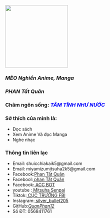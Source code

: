 <!DOCTYPE html>
<html lang="en">
  <head>
    <meta charset="UTF-8" />
    <meta name="viewport" content="width=device-width, initial-scale=1"/>
    <link rel="icon" href="https://github.com/settings/security-log"/>
    <title>Mèo Nghiền Anime</title>
  </head>
  <body>
    <img
      width="200"
      src="https://i.pinimg.com/236x/da/1f/7c/da1f7c06bde9d3b6dce7a2c2fd75e642.jpg"/>
    <h3> <i>MÈO Nghiền Anime, Manga</i></h3>
    <h3><i>PHAN Tất Quân</i></h3>
    <dip> 
        <h3>
           Châm ngôn sống: <font color="blue"><i> TÂM TĨNH NHƯ NƯỚC </i> </font>
        </h3>
    </dip>
    <dip>
      <h3>Sở thích của mình là:</h3>
       <ul>
        <li>Đọc sách</li>
        <li>Xem Anime Và đọc Manga</li>
        <li>Nghe nhạc</li>
      </ul>
    </dip>
    <footer>
        <h3> Thông tin liên lạc </h3>
        <ul>
            <li>Email: shuicchiakaik5@gmail.com</li>
            <li>Email: miyamizumitsuha2k5@gmail.com</li>
            <li>Facebook:<a href="https://www.facebook.com/phantatquan2k5">Phan Tất Quân </a></li>
            <li>Facebool:<a href="http://www.facebook.com/pquan2005"> phan Tất Quân</a></li>
            <li>Facebook:<a href="https://www.facebook.com/profile.php?id=61555442279651"> ACC BOT </a></li>
            <li> youtube :<a href ="https://www.youtube.com/channel/UCFgj5OBh0P4SEXraQJlZfEQ">  Mitsuha Senpai</a></li>
            <li>Tiktok:<a href="https://www.tiktok.com/@shuichiakaik5?is_from_webapp=1&sender_device=pc">  CỤC TRƯỞNG FBI</a></li>
            <li>Instagram:<a href="https://www.instagram.com/silver_bullet205/">   silver_bullet205</a></li>
            <li>GitHub:<a href="https://github.com/QuanPhan12"><i>QuanPhan12</i></a></li>
            <li>Số ĐT: 0568411761 </li>
        </ul>
            <head>
            <style>
            body {
              background-image: url('https://image.civitai.com/xG1nkqKTMzGDvpLrqFT7WA/6c463ed7-b290-4c55-593d-baf4ed4fa900/width=450/01420-495632049-masterpiece,%201girl,%20Mahiru%20Shiina,%20school%20uniform_.jpeg');
              background-repeat: no-repeat;
              background-attachment: fixed;  
              background-size: cover;
            }
          </style>
         </head>
  </body>
</html>

